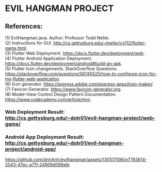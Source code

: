 # EVIL HANGMAN PROJECT 

## References: 
(1) EvilHangman.java. Author: Professor Todd Neller. <br>
(2) Instructions for GUI. http://cs.gettysburg.edu/~tneller/cs112/flutter-game.html. <br>
(3) Flutter Web Deployment. https://docs.flutter.dev/deployment/web. <br>
(4) Flutter Android Application Deployment. https://docs.flutter.dev/deployment/android#build-an-apk. <br>
(5) Flutter Icon changements. StackOverflow Questions. https://stackoverflow.com/questions/56745525/how-to-configure-icon-for-my-flutter-web-application. <br>
(6) Icon generator. https://express.adobe.com/express-apps/logo-maker/. <br>
(7) Favicon Generator. https://www.favicon-generator.org. <br>
(8) Model-View-Control Design Pattern Documentation. https://www.codecademy.com/article/mvc. <br>

### Web Deployment Result: http://cs.gettysburg.edu/~dotr01/evil-hangman-project/web-game/

### Android App Deployment Result: http://cs.gettysburg.edu/~dotr01/evil-hangman-project/android-app/

https://github.com/dntrAnh/evilhangman/assets/130517596/e7783614-2043-47ec-a711-24909d099afe

